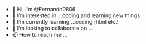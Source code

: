- 👋 Hi, I’m @Fernando0806 
- 👀 I’m interested in ...coding and learning new things  
- 🌱 I’m currently learning ...coding (html etc.)
- 💞️ I’m looking to collaborate on ...
- 📫 How to reach me ...

<!---
Fernando0806/Fernando0806 is a ✨ special ✨ repository because its `README.md` (this file) appears on your GitHub profile.
You can click the Preview link to take a look at your changes.
--->
